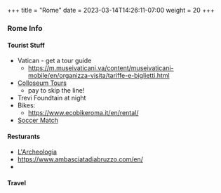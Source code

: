 +++
title = "Rome"
date = 2023-03-14T14:26:11-07:00
weight = 20
+++

### Rome Info


#### Tourist Stuff
- Vatican - get a tour guide
  - https://m.museivaticani.va/content/museivaticani-mobile/en/organizza-visita/tariffe-e-biglietti.html
- [Colloseum Tours](https://colosseum.tours/)
  - pay to skip the line!
- Trevi Foundtain at night
- Bikes:
  - https://www.ecobikeroma.it/en/rental/
- [Soccer Match](https://www.sportesalute.eu/stadioolimpicotour.html)
#### Resturants
- [L'Archeologia](http://www.larcheologia.it/en/)
- https://www.ambasciatadiabruzzo.com/en/
- 


#### Travel